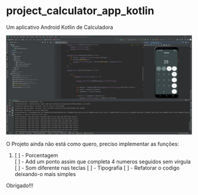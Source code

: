 # project_calculator_app_kotlin
Um aplicativo Android Kotlin de Calculadora


<img src="CalcPRO_image.png"/>


O Projeto ainda não está como quero, preciso implementar as funções:

<ol>

<li>[ ] - Porcentagem </li>
[ ] - Add um ponto assim que completa 4 numeros seguidos sem virgula
[ ] - Som diferente nas teclas
[ ] - Tipografia
[ ] - Refatorar o codigo deixando-o mais simples 
</ol>


Obrigado!!!
